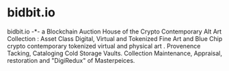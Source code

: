 # bidbit.io
bidbit.io   -*- a  Blockchain Auction House  of  the Crypto Contemporary  Alt Art Collection  :   Asset Class Digital, Virtual and Tokenized Fine Art and Blue Chip crypto contemporary tokenized  virtual and physical art . Provenence Tacking, Cataloging  Cold Storage Vaults.  Collection Maintenance, Appraisal, restoration and  "DigiRedux" of Masterpeices.
